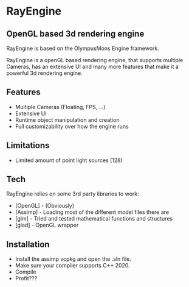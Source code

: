 # RayEngine
## OpenGL based 3d rendering engine

RayEngine is based on the OlympusMons Engine framework.

RayEngine is a openGL based rendering engine, that supports multiple Cameras, has an extensive UI
and many more features that make it a powerful 3d rendering engine.

## Features

- Multiple Cameras (Floating, FPS, ...)
- Extensive UI
- Runtime object manipulation and creation
- Full customizability over how the engine runs

## Limitations

- Limited amount of point light sources (128)

## Tech

RayEngine relies on some 3rd party libraries to work:

- [OpenGL] - (Obviously)
- [Assimp] - Loading most of the different model files there are
- [glm] - Tried and tested mathematical functions and structures
- [glad] - OpenGL wrapper

## Installation

- Install the assimp vcpkg and open the .sln file.
- Make sure your compiler supports C++ 2020.
- Compile
- Profit???
